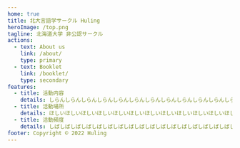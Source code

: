 ```yaml
---
home: true
title: 北大言語学サークル Huling
heroImage: /top.png
tagline: 北海道大学 非公認サークル
actions:
  - text: About us
    link: /about/
    type: primary
  - text: Booklet
    link: /booklet/
    type: secondary
features:
  - title: 活動内容 
    details: しらんしらんしらんしらんしらんしらんしらんしらんしらんしらんしらんしらんしらんしらんしらんしらん
  - title: 活動場所
    details: ほしいほしいほしいほしいほしいほしいほしいほしいほしいほしいほしいほしいほしいほしいほしいほしい
  - title: 活動頻度
    details: しばしばしばしばしばしばしばしばしばしばしばしばしばしばしばしばしばしばしばしばしばしばしばしば
footer: Copyright © 2022 Huling
---
```

